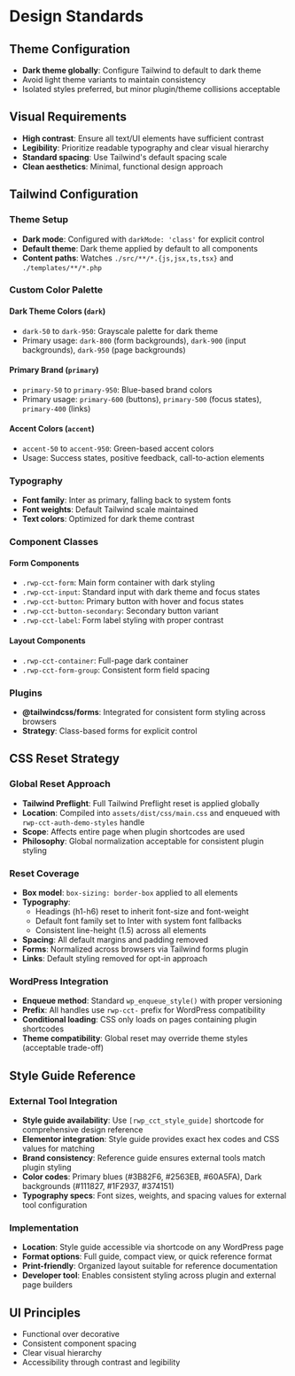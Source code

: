# Design Standards

## Theme Configuration
- **Dark theme globally**: Configure Tailwind to default to dark theme
- Avoid light theme variants to maintain consistency
- Isolated styles preferred, but minor plugin/theme collisions acceptable

## Visual Requirements
- **High contrast**: Ensure all text/UI elements have sufficient contrast
- **Legibility**: Prioritize readable typography and clear visual hierarchy  
- **Standard spacing**: Use Tailwind's default spacing scale
- **Clean aesthetics**: Minimal, functional design approach

## Tailwind Configuration

### Theme Setup
- **Dark mode**: Configured with `darkMode: 'class'` for explicit control
- **Default theme**: Dark theme applied by default to all components
- **Content paths**: Watches `./src/**/*.{js,jsx,ts,tsx}` and `./templates/**/*.php`

### Custom Color Palette

#### Dark Theme Colors (`dark`)
- `dark-50` to `dark-950`: Grayscale palette for dark theme
- Primary usage: `dark-800` (form backgrounds), `dark-900` (input backgrounds), `dark-950` (page backgrounds)

#### Primary Brand (`primary`)
- `primary-50` to `primary-950`: Blue-based brand colors
- Primary usage: `primary-600` (buttons), `primary-500` (focus states), `primary-400` (links)

#### Accent Colors (`accent`)
- `accent-50` to `accent-950`: Green-based accent colors
- Usage: Success states, positive feedback, call-to-action elements

### Typography
- **Font family**: Inter as primary, falling back to system fonts
- **Font weights**: Default Tailwind scale maintained
- **Text colors**: Optimized for dark theme contrast

### Component Classes

#### Form Components
- `.rwp-cct-form`: Main form container with dark styling
- `.rwp-cct-input`: Standard input with dark theme and focus states
- `.rwp-cct-button`: Primary button with hover and focus states
- `.rwp-cct-button-secondary`: Secondary button variant
- `.rwp-cct-label`: Form label styling with proper contrast

#### Layout Components
- `.rwp-cct-container`: Full-page dark container
- `.rwp-cct-form-group`: Consistent form field spacing

### Plugins
- **@tailwindcss/forms**: Integrated for consistent form styling across browsers
- **Strategy**: Class-based forms for explicit control

## CSS Reset Strategy

### Global Reset Approach
- **Tailwind Preflight**: Full Tailwind Preflight reset is applied globally
- **Location**: Compiled into `assets/dist/css/main.css` and enqueued with `rwp-cct-auth-demo-styles` handle
- **Scope**: Affects entire page when plugin shortcodes are used
- **Philosophy**: Global normalization acceptable for consistent plugin styling

### Reset Coverage
- **Box model**: `box-sizing: border-box` applied to all elements
- **Typography**:
  - Headings (h1-h6) reset to inherit font-size and font-weight
  - Default font family set to Inter with system font fallbacks
  - Consistent line-height (1.5) across all elements
- **Spacing**: All default margins and padding removed
- **Forms**: Normalized across browsers via Tailwind forms plugin
- **Links**: Default styling removed for opt-in approach

### WordPress Integration
- **Enqueue method**: Standard `wp_enqueue_style()` with proper versioning
- **Prefix**: All handles use `rwp-cct-` prefix for WordPress compatibility
- **Conditional loading**: CSS only loads on pages containing plugin shortcodes
- **Theme compatibility**: Global reset may override theme styles (acceptable trade-off)

## Style Guide Reference

### External Tool Integration
- **Style guide availability**: Use `[rwp_cct_style_guide]` shortcode for comprehensive design reference
- **Elementor integration**: Style guide provides exact hex codes and CSS values for matching
- **Brand consistency**: Reference guide ensures external tools match plugin styling
- **Color codes**: Primary blues (#3B82F6, #2563EB, #60A5FA), Dark backgrounds (#111827, #1F2937, #374151)
- **Typography specs**: Font sizes, weights, and spacing values for external tool configuration

### Implementation
- **Location**: Style guide accessible via shortcode on any WordPress page
- **Format options**: Full guide, compact view, or quick reference format
- **Print-friendly**: Organized layout suitable for reference documentation
- **Developer tool**: Enables consistent styling across plugin and external page builders

## UI Principles
- Functional over decorative
- Consistent component spacing
- Clear visual hierarchy
- Accessibility through contrast and legibility